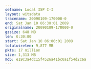 ```yaml
---
setname: Local ISP C-I
layout: witsdata
tracename: 20090109-170000-0
end: Sat Jan 10 06:30:01 2009
originalname: 20090109-170000-0
gzsize: 648 MB
len: 0:30:00
start: Sat Jan 10 06:00:01 2009
totalwirelen: 9,877 MB
pkts: 17 million
size: 1,313 MB
md5: e19c3a4dc15f4526a41bc0a1f54d2c6a
---
```


